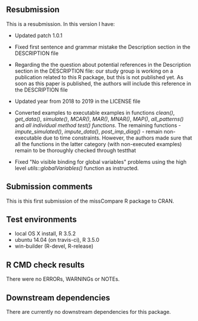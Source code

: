 ## Resubmission
This is a resubmission. In this version I have:

* Updated patch 1.0.1

* Fixed first sentence and grammar mistake the Description section in the DESCRIPTION file

* Regarding the the question about potential references in the Description section in the DESCRIPTION file: our study group is working on a publication related to this R package, but this is not published yet. As soon as this paper is published, the authors will include this reference in the DESCRIPTION file

* Updated year from 2018 to 2019 in the LICENSE file

* Converted examples to executable examples in functions *clean()*, *get_data()*, *simulate()*, *MCAR()*, *MAR()*, *MNAR()*, *MAP()*, *all_patterns()* and *all individual method test() functions*. The remaining functions - *impute_simulated()*, *impute_data()*, *post_imp_diag()* - remain non-executable due to time constraints. However, the authors made sure that all the functions in the latter category (with non-executed examples) remain to be thoroughly checked through testthat

* Fixed "No visible binding for global variables" problems using the high level *utils::globalVariables()* function as instructed.

## Submission comments
This is this first submission of the missCompare R package to CRAN.    

## Test environments
* local OS X install, R 3.5.2        
* ubuntu 14.04 (on travis-ci), R 3.5.0    
* win-builder (R-devel, R-release)   

## R CMD check results
There were no ERRORs, WARNINGs or NOTEs. 

## Downstream dependencies
There are currently no downstream dependencies for this package.    
